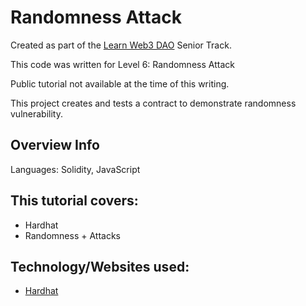 # Randomness Attack

Created as part of the [Learn Web3 DAO](https://www.learnweb3.io/) Senior Track.

This code was written for Level 6: Randomness Attack

Public tutorial not available at the time of this writing.

This project creates and tests a contract to demonstrate randomness vulnerability.

## Overview Info

Languages: Solidity, JavaScript

## This tutorial covers:

- Hardhat
- Randomness + Attacks

## Technology/Websites used:

- [Hardhat](https://hardhat.org/)
